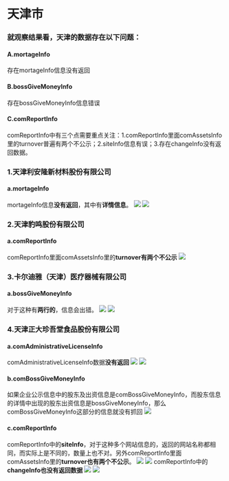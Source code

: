 # 天津市
### 就观察结果看，天津的数据存在以下问题：
#### A.mortageInfo
存在mortageInfo信息没有返回
#### B.bossGiveMoneyInfo
存在bossGiveMoneyInfo信息错误
#### C.comReportInfo
comReportInfo中有三个点需要重点关注：1.comReportInfo里面comAssetsInfo里的turnover普遍有两个不公示；2.siteInfo信息有误；3.存在changeInfo没有返回数据。
### 1.天津利安隆新材料股份有限公司
#### a.mortageInfo
mortageInfo信息**没有返回**，其中有**详情信息**。
![](http://o7qrps1cr.bkt.clouddn.com/%E5%B1%8F%E5%B9%95%E5%BF%AB%E7%85%A7%202016-06-27%20%E4%B8%8B%E5%8D%885.03.44.png)
![](http://o7qrps1cr.bkt.clouddn.com/%E5%B1%8F%E5%B9%95%E5%BF%AB%E7%85%A7%202016-06-27%20%E4%B8%8B%E5%8D%885.03.56.png)
### 2.天津豹鸣股份有限公司
#### a.comReportInfo
comReportInfo里面comAssetsInfo里的**turnover有两个不公示**
![](http://o7qrps1cr.bkt.clouddn.com/%E5%B1%8F%E5%B9%95%E5%BF%AB%E7%85%A7%202016-06-27%20%E4%B8%8B%E5%8D%885.22.07.png)
### 3.卡尔迪雅（天津）医疗器械有限公司
#### a.bossGiveMoneyInfo
对于这种有**两行的**，信息会出错。
![](http://o7qrps1cr.bkt.clouddn.com/%E5%B1%8F%E5%B9%95%E5%BF%AB%E7%85%A7%202016-06-27%20%E4%B8%8B%E5%8D%885.50.16.png)
![](http://o7qrps1cr.bkt.clouddn.com/%E5%B1%8F%E5%B9%95%E5%BF%AB%E7%85%A7%202016-06-27%20%E4%B8%8B%E5%8D%885.56.45.png)
### 4.天津正大珍吾堂食品股份有限公司
#### a.comAdministrativeLicenseInfo
comAdministrativeLicenseInfo数据**没有返回**
![](http://o7qrps1cr.bkt.clouddn.com/%E5%B1%8F%E5%B9%95%E5%BF%AB%E7%85%A7%202016-06-27%20%E4%B8%8B%E5%8D%8810.14.07.png)
![](http://o7qrps1cr.bkt.clouddn.com/%E5%B1%8F%E5%B9%95%E5%BF%AB%E7%85%A7%202016-06-27%20%E4%B8%8B%E5%8D%8810.11.45.png)
#### b.comBossGiveMoneyInfo
如果企业公示信息中的股东及出资信息是comBossGiveMoneyInfo，而股东信息的详情中出现的股东出资信息是bossGiveMoneyInfo，那么comBossGiveMoneyInfo这部分的信息就没有抓回
![](http://o7qrps1cr.bkt.clouddn.com/%E5%B1%8F%E5%B9%95%E5%BF%AB%E7%85%A7%202016-06-27%20%E4%B8%8B%E5%8D%8810.18.09.png)
#### c.comReportInfo
comReportInfo中的**siteInfo**，对于这种多个网站信息的，返回的网站名称都相同，而实际上是不同的，数量上也不对。另外comReportInfo里面comAssetsInfo里的**turnover也有两个不公示**。
![](http://o7qrps1cr.bkt.clouddn.com/%E5%B1%8F%E5%B9%95%E5%BF%AB%E7%85%A7%202016-06-27%20%E4%B8%8B%E5%8D%8810.25.45.png)
![](http://o7qrps1cr.bkt.clouddn.com/%E5%B1%8F%E5%B9%95%E5%BF%AB%E7%85%A7%202016-06-27%20%E4%B8%8B%E5%8D%8810.40.24.png)
comReportInfo中的**changeInfo也没有返回数据**
![](http://o7qrps1cr.bkt.clouddn.com/%E5%B1%8F%E5%B9%95%E5%BF%AB%E7%85%A7%202016-06-27%20%E4%B8%8B%E5%8D%8811.15.22.png)
![](http://o7qrps1cr.bkt.clouddn.com/%E5%B1%8F%E5%B9%95%E5%BF%AB%E7%85%A7%202016-06-27%20%E4%B8%8B%E5%8D%8811.15.33.png)


